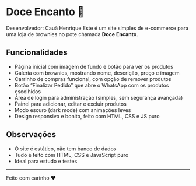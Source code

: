 # Doce Encanto 🍫

Desenvolvedor: Cauã Henrique
Este é um site simples de e-commerce para uma loja de brownies no pote chamada **Doce Encanto**.

## Funcionalidades

- Página inicial com imagem de fundo e botão para ver os produtos
- Galeria com brownies, mostrando nome, descrição, preço e imagem
- Carrinho de compras funcional, com opção de remover produtos
- Botão “Finalizar Pedido” que abre o WhatsApp com os produtos escolhidos
- Área de login para administração (simples, sem segurança avançada)
- Painel para adicionar, editar e excluir produtos
- Modo escuro (dark mode) com animações leves
- Design responsivo e bonito, feito com HTML, CSS e JS puro


## Observações

- O site é estático, não tem banco de dados
- Tudo é feito com HTML, CSS e JavaScript puro
- Ideal para estudo e testes

---

Feito com carinho ❤️
